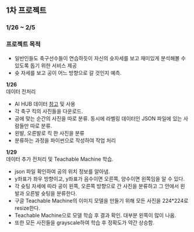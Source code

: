 ## 1차 프로젝트
### 1/26 ~ 2/5
### 프로젝트 목적
- 일반인들도 축구선수들이 연습하듯이 자신의 슛자세를 보고 재미있게 분석해볼 수 있도록 돕기 위한 서비스 제공
- 슛 자세를 보고 공이 어느 방향으로 갈 것인지 예측.

**1/26**  
데이터 전처리
- AI HUB 데이터 [참고](https://www.aihub.or.kr/aihubdata/data/view.do?currMenu=115&topMenu=100&aihubDataSe=data&dataSetSn=71406) 및 사용
- 각 축구 킥의 사진들을 다운로드.
- 공에 맞는 순간의 사진을 따로 분류. 동시에 라벨링 데이터인 JSON 파일에 있는 사람들만 따로 분류.
- 왼발, 오른발로 킥 한 사진을 분류
- 분류하는 과정을 파이썬으로 작성하여 작업 처리

**1/29**  
데이터 추가 전처리 및 Teachable Machine 학습.
- json 파일 확인하여 공의 위치 정보를 알아냄.
- y좌표가 좌우 방향이고, y좌표가 음수이면 오른쪽, 양수이면 왼쪽임을 알 수 있다.
- 각 슛팅 자세에 따라 공이 왼쪽, 오른쪽 방향으로 간 사진을 분류하고 그 안에서 왼발과 오른발 슛팅을 분류한다.
- 구글 Teachable Machine의 이미지 모델을 만들기 위해 모든 사진을 224*224로 resize한다.
- Teachable Machine으로 모델 학습 후 결과 확인. 대부분 왼쪽이 많이 나옴.
- 또한 모든 사진들을 grayscale하여 학습 후 정확도가 약간 상승함.
